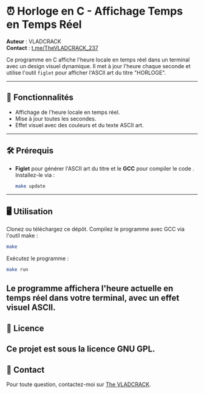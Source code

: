 # ⏰ Horloge en C - Affichage Temps en Temps Réel

**Auteur** : VLADCRACK  
**Contact** : [t.me/TheVLADCRACK_237](https://t.me/TheVLADCRACK_237)

Ce programme en C affiche l'heure locale en temps réel dans un terminal avec un design visuel dynamique. Il met à jour l'heure chaque seconde et utilise l'outil `figlet` pour afficher l'ASCII art du titre "HORLOGE".

---

## 🚀 Fonctionnalités
- Affichage de l'heure locale en temps réel.
- Mise à jour toutes les secondes.
- Effet visuel avec des couleurs et du texte ASCII art.

---

## 🛠️ Prérequis
- **Figlet** pour générer l'ASCII art du titre et le **GCC** pour compiler le code . Installez-le via :
   ```bash
   make update
   ```
---
## 🖥️ Utilisation
Clonez ou téléchargez ce dépôt.
Compilez le programme avec GCC via l'outil make :
```bash
make
```
Exécutez le programme :
```bash
make run
```
Le programme affichera l'heure actuelle en temps réel dans votre terminal, avec un effet visuel ASCII.
---
## 📜 Licence
Ce projet est sous la licence GNU GPL.
---
## 📧 Contact
Pour toute question, contactez-moi sur [The VLADCRACK](vladimir.emalieu@facsciences-uy1.cm).
